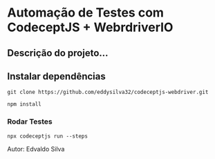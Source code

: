 # Automação de Testes com CodeceptJS + WebrdriverIO

## Descrição do projeto...

## Instalar dependências

```
git clone https://github.com/eddysilva32/codeceptjs-webdriver.git
```

```
npm install
```

### Rodar Testes

```
npx codeceptjs run --steps
```

Autor: Edvaldo Silva